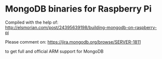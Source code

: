 MongoDB binaries for Raspberry Pi
=================================

Compiled with the help of:
http://elsmorian.com/post/24395639198/building-mongodb-on-raspberry-pi

Please comment on:
https://jira.mongodb.org/browse/SERVER-1811

to get full and official ARM support for MongoDB
